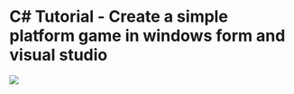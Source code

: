 # C# Tutorial - Create a simple platform game in windows form and visual studio


[![](http://img.youtube.com/vi/rQBHwdEEL9I/0.jpg)](http://www.youtube.com/watch?v=rQBHwdEEL9I "MOO ICT platform game tutorial in windows form")

